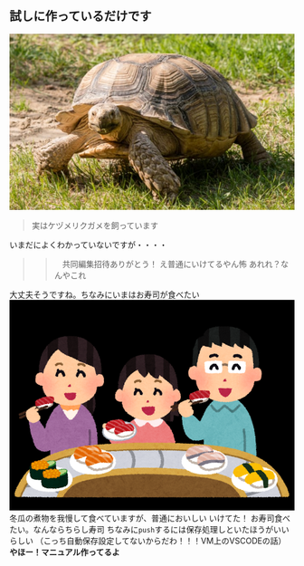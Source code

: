 ## 試しに作っているだけです
![](2021-11-19-09-16-39.png)
> 実はケヅメリクガメを飼っています

いまだによくわかっていないですが・・・・
>>　共同編集招待ありがとう！
え普通にいけてるやん怖
あれれ？なんやこれ

大丈夫そうですね。ちなみにいまはお寿司が食べたい
![](2021-11-19-11-41-34.png)
冬瓜の煮物を我慢して食べていますが、普通においしい
いけてた！
お寿司食べたい。なんならちらし寿司
ちなみに`push`するには保存処理しといたほうがいいらしい
（こっち自動保存設定してないからだわ！！！VM上のVSCODEの話）
**やほー！マニュアル作ってるよ**